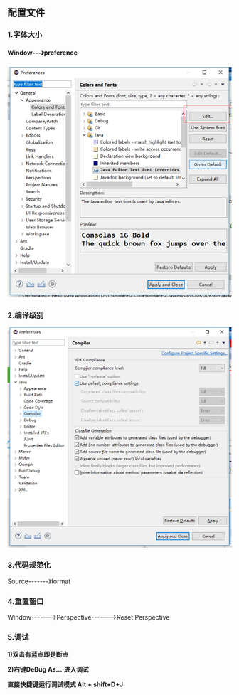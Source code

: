 ## 配置文件

### 1.字体大小

#### Window---》preference

### ![1551329157369](..\0.image\1551329157369.png)

### 2.编译级别

![1551329332513](..\0.image\1551329332513.png)

### 3.代码规范化

Source-------》format

### 4.重置窗口

Window------>Perspective------>Reset Perspective

### 5.调试

**1)双击有蓝点即是断点**

**2)右键DeBug As...**   **进入调试**

**直接快捷键运行调试模式  Alt + shift+D+J**

